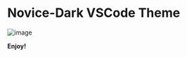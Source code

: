 # Novice-Dark VSCode Theme

![image](https://github.com/MattehwZenn/Novice-Dark-Theme/raw/main/Static/Screengrab.png)

**Enjoy!**
